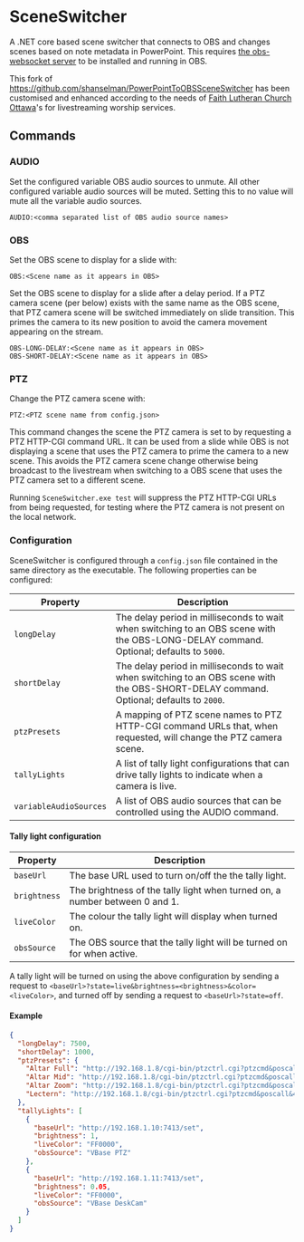 # SceneSwitcher

A .NET core based scene switcher that connects to OBS and changes scenes based on note metadata in PowerPoint. This requires [the obs-websocket server](https://github.com/Palakis/obs-websocket) to be installed and running in OBS.

This fork of <https://github.com/shanselman/PowerPointToOBSSceneSwitcher> has been customised and enhanced according to the needs of [Faith Lutheran Church Ottawa](https://faithottawa.ca)'s for livestreaming worship services.

## Commands

### AUDIO

Set the configured variable OBS audio sources to unmute. All other configured variable audio sources will be muted. Setting this to no value will mute all the variable audio sources.

```text
AUDIO:<comma separated list of OBS audio source names>
```

### OBS

Set the OBS scene to display for a slide with:

```text
OBS:<Scene name as it appears in OBS>
```

Set the OBS scene to display for a slide after a delay period. If a PTZ camera scene (per below) exists with the same name as the OBS scene, that PTZ camera scene will be switched immediately on slide transition. This primes the camera to its new position to avoid the camera movement appearing on the stream.

```text
OBS-LONG-DELAY:<Scene name as it appears in OBS>
OBS-SHORT-DELAY:<Scene name as it appears in OBS>
```

### PTZ

Change the PTZ camera scene with:

```text
PTZ:<PTZ scene name from config.json>
```

This command changes the scene the PTZ camera is set to by requesting a PTZ HTTP-CGI command URL. It can be used from a slide while OBS is not displaying a scene that uses the PTZ camera to prime the camera to a new scene. This avoids the PTZ camera scene change otherwise being broadcast to the livestream when switching to a OBS scene that uses the PTZ camera set to a different scene.

Running `SceneSwitcher.exe test` will suppress the PTZ HTTP-CGI URLs from being requested, for testing where the PTZ camera is not present on the local network.

### Configuration

SceneSwitcher is configured through a `config.json` file contained in the same directory as the executable. The following properties can be configured:

| Property               | Description                                                                                                                               |
| ---------------------- | ----------------------------------------------------------------------------------------------------------------------------------------- |
| `longDelay`            | The delay period in milliseconds to wait when switching to an OBS scene with the OBS-LONG-DELAY command. Optional; defaults to `5000`.    |
| `shortDelay`           | The delay period in milliseconds to wait when switching to an OBS scene with the OBS-SHORT-DELAY command. Optional; defaults to `2000`.   |
| `ptzPresets`           | A mapping of PTZ scene names to PTZ HTTP-CGI command URLs that, when requested, will change the PTZ camera scene.                         |
| `tallyLights`          | A list of tally light configurations that can drive tally lights to indicate when a camera is live.                                       |
| `variableAudioSources` | A list of OBS audio sources that can be controlled using the AUDIO command.                                                               |

#### Tally light configuration

| Property     | Description                                                                 |
| ------------ | --------------------------------------------------------------------------- |
| `baseUrl`    | The base URL used to turn on/off the the tally light.                       |
| `brightness` | The brightness of the tally light when turned on, a number between 0 and 1. |
| `liveColor`  | The colour the tally light will display when turned on.                     |
| `obsSource`  | The OBS source that the tally light will be turned on for when active.      |

A tally light will be turned on using the above configuration by sending a request to `<baseUrl>?state=live&brightness=<brightness>&color=<liveColor>`, and turned off by sending a request to `<baseUrl>?state=off`.

#### Example

```json
{
  "longDelay": 7500,
  "shortDelay": 1000,
  "ptzPresets": {
    "Altar Full": "http://192.168.1.8/cgi-bin/ptzctrl.cgi?ptzcmd&poscall&1",
    "Altar Mid": "http://192.168.1.8/cgi-bin/ptzctrl.cgi?ptzcmd&poscall&3",
    "Altar Zoom": "http://192.168.1.8/cgi-bin/ptzctrl.cgi?ptzcmd&poscall&2",
    "Lectern": "http://192.168.1.8/cgi-bin/ptzctrl.cgi?ptzcmd&poscall&4"
  },
  "tallyLights": [
    {
      "baseUrl": "http://192.168.1.10:7413/set",
      "brightness": 1,
      "liveColor": "FF0000",
      "obsSource": "VBase PTZ"
    },
    {
      "baseUrl": "http://192.168.1.11:7413/set",
      "brightness": 0.05,
      "liveColor": "FF0000",
      "obsSource": "VBase DeskCam"
    }
  ]
}
```
